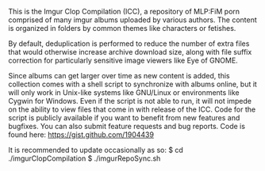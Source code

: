 This is the Imgur Clop Compilation (ICC), a 
repository of MLP:FiM porn comprised of many 
imgur albums uploaded by various authors. The
content is organized in folders by common
themes like characters or fetishes.

By default, deduplication is performed to
reduce the number of extra files that would
otherwise increase archive download size, along
with file suffix correction for particularly
sensitive image viewers like Eye of GNOME.

Since albums can get larger over time as new
content is added, this collection comes with a
shell script to synchronize with albums online,
but it will only work in Unix-like systems
like GNU/Linux or environments like Cygwin for
Windows. Even if the script is not able to run,
it will not impede on the ability to view files
that come in with release of the ICC. Code for
the script is publicly available if you want to
benefit from new features and bugfixes. You can
also submit feature requests and bug reports.
Code is found here:
https://gist.github.com/1904439

It is recommended to update occasionally as so:
$ cd ./imgurClopCompilation
$ ./imgurRepoSync.sh